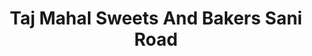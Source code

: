 ---
title: "Taj Mahal Sweets And Bakers Sani Road"
url: /fysl-abd/taj-mahal-sweets-and-bakers-sani-road/
shop: bakery
---